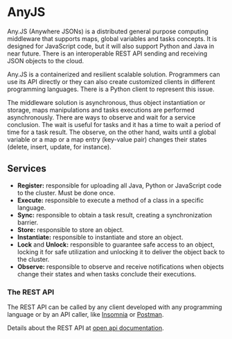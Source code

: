 # AnyJS

Any.JS (Anywhere JSONs) is a distributed general purpose computing middleware that supports maps, global variables and tasks concepts. It is designed for JavaScript code, but it will also support Python and Java in near future. There is an interoperable REST API sending and receiving JSON objects to the cloud.

Any.JS is a containerized and resilient scalable solution. Programmers can use its API directly or they can also create customized clients in different programming languages. There is a Python client to represent this issue. 

The middleware solution is asynchronous, thus object instantiation or storage, maps manipulations and tasks executions are performed asynchronously. There are ways to observe and wait for a service conclusion. The wait is useful for tasks and it has a time to wait a period of time for a task result. The observe, on the other hand, waits until a global variable or a map or a map entry (key-value pair) changes their states (delete, insert, update, for instance). 

## Services
- **Register:** responsible for uploading all Java, Python or JavaScript code to the cluster. Must be done once.
- **Execute:** responsible to execute a method of a class in a specific language. 
- **Sync:** responsible to obtain a task result, creating a synchronization barrier.
- **Store:** responsible to store an object. 
- **Instantiate:** responsible to instantiate and store an object. 
- **Lock** and **Unlock:** responsible to guarantee safe access to an object, locking it for safe utilization and unlocking it to deliver the object back to the cluster.
- **Observe:** responsible to observe and receive notifications when objects change their states and when tasks conclude their executions.

### The REST API
The REST API can be called by any client developed with any programming language or by an API caller, like [Insomnia](https://insomnia.rest/) or [Postman](https://www.postman.com/product/api-client/).

Details about the REST API at [open api documentation](https://app.swaggerhub.com/apis-docs/lucasurzedo/AnyJS/1.0.0).
